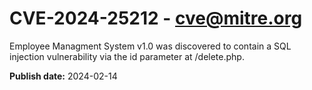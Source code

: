 # CVE-2024-25212 - cve@mitre.org

Employee Managment System v1.0 was discovered to contain a SQL injection vulnerability via the id parameter at /delete.php.

**Publish date:** 2024-02-14
